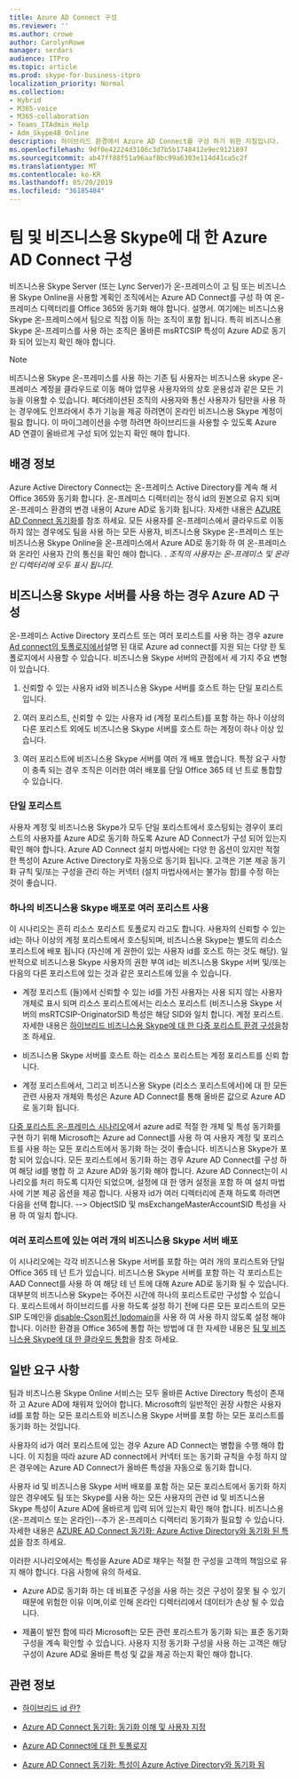 ```yaml
---
title: Azure AD Connect 구성
ms.reviewer: ''
ms.author: crowe
author: CarolynRowe
manager: serdars
audience: ITPro
ms.topic: article
ms.prod: skype-for-business-itpro
localization_priority: Normal
ms.collection:
- Hybrid
- M365-voice
- M365-collaboration
- Teams_ITAdmin_Help
- Adm_Skype4B_Online
description: 하이브리드 환경에서 Azure AD Connect를 구성 하기 위한 지침입니다.
ms.openlocfilehash: 9df0e42224d3186c3d7b5b1748412e9ec9121897
ms.sourcegitcommit: ab47ff88f51a96aaf8bc99a6303e114d41ca5c2f
ms.translationtype: MT
ms.contentlocale: ko-KR
ms.lasthandoff: 05/20/2019
ms.locfileid: "36185484"
---
```

# <a name="configure-azure-ad-connect-for-teams-and-skype-for-business"></a>팀 및 비즈니스용 Skype에 대 한 Azure AD Connect 구성
 
비즈니스용 Skype Server (또는 Lync Server)가 온-프레미스이 고 팀 또는 비즈니스용 Skype Online을 사용할 계획인 조직에서는 Azure AD Connect를 구성 하 여 온-프레미스 디렉터리를 Office 365와 동기화 해야 합니다. 설명서.  여기에는 비즈니스용 Skype 온-프레미스에서 팀으로 직접 이동 하는 조직이 포함 됩니다. 특히 비즈니스용 Skype 온-프레미스를 사용 하는 조직은 올바른 msRTCSIP 특성이 Azure AD로 동기화 되어 있는지 확인 해야 합니다. 

> [!NOTE]
> 비즈니스용 Skype 온-프레미스를 사용 하는 기존 팀 사용자는 비즈니스용 skype 온-프레미스 계정을 클라우드로 이동 해야 업무용 사용자와의 상호 운용성과 같은 모든 기능을 이용할 수 있습니다. 페더레이션된 조직의 사용자와 통신 사용자가 팀만을 사용 하는 경우에도 인프라에서 추가 기능을 제공 하려면이 온라인 비즈니스용 Skype 계정이 필요 합니다.  이 마이그레이션을 수행 하려면 하이브리드을 사용할 수 있도록 Azure AD 연결이 올바르게 구성 되어 있는지 확인 해야 합니다.
 

## <a name="background-information"></a>배경 정보

Azure Active Directory Connect는 온-프레미스 Active Directory를 계속 해 서 Office 365와 동기화 합니다.  온-프레미스 디렉터리는 정식 id의 원본으로 유지 되며 온-프레미스 환경의 변경 내용이 Azure AD로 동기화 됩니다. 자세한 내용은 [AZURE AD Connect 동기화](https://docs.microsoft.com/en-us/azure/active-directory/hybrid/how-to-connect-sync-whatis)를 참조 하세요.  모든 사용자를 온-프레미스에서 클라우드로 이동 하지 않는 경우에도 팀을 사용 하는 모든 사용자, 비즈니스용 Skype 온-프레미스 또는 비즈니스용 Skype Online을 온-프레미스에서 Azure AD로 동기화 하 여 온-프레미스와 온라인 사용자 간의 통신을 확인 해야 합니다. . *조직의 사용자는 온-프레미스 및 온라인 디렉터리에 모두 표시 됩니다.*


## <a name="configuring-azure-ad-when-you-have-skype-for-business-server"></a>비즈니스용 Skype 서버를 사용 하는 경우 Azure AD 구성 

온-프레미스 Active Directory 포리스트 또는 여러 포리스트를 사용 하는 경우 azure [Ad connect의 토폴로지에서](https://docs.microsoft.com/en-us/azure/active-directory/hybrid/plan-connect-topologies)설명 된 대로 Azure ad connect를 지원 되는 다양 한 토폴로지에서 사용할 수 있습니다.  비즈니스용 Skype 서버의 관점에서 세 가지 주요 변형이 있습니다. 

1. 신뢰할 수 있는 사용자 id와 비즈니스용 Skype 서버를 호스트 하는 단일 포리스트입니다. 

2. 여러 포리스트, 신뢰할 수 있는 사용자 id (계정 포리스트)를 포함 하는 하나 이상의 다른 포리스트 외에도 비즈니스용 Skype 서버를 호스트 하는 계정이 하나 이상 있습니다. 

3. 여러 포리스트에 비즈니스용 Skype 서버를 여러 개 배포 했습니다. 특정 요구 사항이 충족 되는 경우 조직은 이러한 여러 배포를 단일 Office 365 테 넌 트로 통합할 수 있습니다.

### <a name="single-forest"></a>단일 포리스트 

사용자 계정 및 비즈니스용 Skype가 모두 단일 포리스트에서 호스팅되는 경우이 포리스트의 사용자를 Azure AD로 동기화 하도록 Azure AD Connect가 구성 되어 있는지 확인 해야 합니다.  Azure AD Connect 설치 마법사에는 다양 한 옵션이 있지만 적절 한 특성이 Azure Active Directory로 자동으로 동기화 됩니다. 고객은 기본 제공 동기화 규칙 및/또는 구성을 관리 하는 커넥터 (설치 마법사에서는 불가능 함)를 수정 하는 것이 좋습니다.  

### <a name="multiple-forests-with-one-skype-for-business-deployment"></a>하나의 비즈니스용 Skype 배포로 여러 포리스트 사용 

이 시나리오는 흔히 리소스 포리스트 토폴로지 라고도 합니다. 사용자의 신뢰할 수 있는 id는 하나 이상의 계정 포리스트에서 호스팅되며, 비즈니스용 Skype는 별도의 리소스 포리스트에 배포 됩니다 (자신에 게 권한이 있는 사용자 id를 호스트 하는 것도 해당). 일반적으로 비즈니스용 Skype 사용자의 권한 부여 id는 비즈니스용 Skype 서버 및/또는 다음의 다른 포리스트에 있는 것과 같은 포리스트에 있을 수 있습니다. 

- 계정 포리스트 (들)에서 신뢰할 수 있는 id를 가진 사용자는 사용 되지 않는 사용자 개체로 표시 되며 리소스 포리스트에서는 리소스 포리스트 (비즈니스용 Skype 서버의 msRTCSIP-OriginatorSID 특성은 해당 SID와 일치 합니다. 계정 포리스트. 자세한 내용은 [하이브리드 비즈니스용 Skype에 대 한 다중 포리스트 환경 구성을](configure-a-multi-forest-environment-for-hybrid.md)참조 하세요.

- 비즈니스용 Skype 서버를 호스트 하는 리소스 포리스트는 계정 포리스트를 신뢰 합니다.  

- 계정 포리스트에서, 그리고 비즈니스용 Skype (리소스 포리스트에서)에 대 한 모든 관련 사용자 개체와 특성은 Azure AD Connect를 통해 올바른 값으로 Azure AD로 동기화 됩니다.  

 [다중 포리스트 온-프레미스 시나리오](configure-a-multi-forest-environment-for-hybrid.md)에서 azure ad로 적절 한 개체 및 특성 동기화를 구현 하기 위해 Microsoft는 Azure ad Connect를 사용 하 여 사용자 계정 및 포리스트를 사용 하는 모든 포리스트에서 동기화 하는 것이 좋습니다. 비즈니스용 Skype가 포함 되어 있습니다.  모든 포리스트에서 동기화 하는 경우 Azure AD Connect를 구성 하 여 해당 id를 병합 하 고 Azure AD와 동기화 해야 합니다. Azure AD Connect는이 시나리오를 처리 하도록 디자인 되었으며, 설정에 대 한 앵커 설정을 포함 하 여 설치 마법사에 기본 제공 옵션을 제공 합니다.  사용자 id가 여러 디렉터리에 존재 하도록 하려면 다음을 선택 합니다. --> ObjectSID 및 msExchangeMasterAccountSID 특성을 사용 하 여 일치 합니다.


### <a name="multiple-skype-for-business-server-deployments-in-multiple-forests"></a>여러 포리스트에 있는 여러 개의 비즈니스용 Skype 서버 배포 

이 시나리오에는 각각 비즈니스용 Skype 서버를 포함 하는 여러 개의 포리스트와 단일 Office 365 테 넌 트가 있습니다.  비즈니스용 Skype 서버를 포함 하는 각 포리스트는 AAD Connect를 사용 하 여 해당 테 넌 트에 대해 Azure AD로 동기화 될 수 있습니다. 대부분의 비즈니스용 Skype는 주어진 시간에 하나의 포리스트로만 구성할 수 있습니다. 포리스트에서 하이브리드를 사용 하도록 설정 하기 전에 다른 모든 포리스트의 모든 SIP 도메인을 [disable-Cson회선 Ipdomain](https://docs.microsoft.com/en-us/powershell/module/skype/disable-csonlinesipdomain)을 사용 하 여 사용 하지 않도록 설정 해야 합니다. 이러한 환경을 Office 365에 통합 하는 방법에 대 한 자세한 내용은 [팀 및 비즈니스용 Skype에 대 한 클라우드 통합](cloud-consolidation.md)을 참조 하세요.

## <a name="general-requirements"></a>일반 요구 사항 

팀과 비즈니스용 Skype Online 서비스는 모두 올바른 Active Directory 특성이 존재 하 고 Azure AD에 채워져 있어야 합니다.  Microsoft의 일반적인 권장 사항은 사용자 id를 포함 하는 모든 포리스트와 비즈니스용 Skype 서버를 포함 하는 모든 포리스트를 동기화 하는 것입니다.

 사용자의 id가 여러 포리스트에 있는 경우 Azure AD Connect는 병합을 수행 해야 합니다. 이 지침을 따라 azure AD connect에서 커넥터 또는 동기화 규칙을 수정 하지 않은 경우에는 Azure AD Connect가 올바른 특성을 자동으로 동기화 합니다. 
  
사용자 id 및 비즈니스용 Skype 서버 배포를 포함 하는 모든 포리스트에서 동기화 하지 않은 경우에도 팀 또는 Skype를 사용 하는 모든 사용자의 관련 id 및 비즈니스용 Skype 특성이 Azure AD에 올바르게 입력 되어 있는지 확인 해야 합니다. 비즈니스용 (온-프레미스 또는 온라인)--추가 온-프레미스 디렉터리 동기화가 필요할 수 있습니다. 자세한 내용은 [AZURE AD Connect 동기화: Azure Active Directory와 동기화 된 특성](https://docs.microsoft.com/en-us/azure/active-directory/hybrid/reference-connect-sync-attributes-synchronized)을 참조 하세요.

이러한 시나리오에서는 특성을 Azure AD로 채우는 적절 한 구성을 고객의 책임으로 유지 해야 합니다. 다음 사항에 유의 하세요. 

- Azure AD로 동기화 하는 데 비표준 구성을 사용 하는 것은 구성이 잘못 될 수 있기 때문에 위험한 이유 이며,이로 인해 온라인 디렉터리에서 데이터가 손상 될 수 있습니다.

- 제품이 발전 함에 따라 Microsoft는 모든 관련 포리스트가 동기화 되는 표준 동기화 구성을 계속 확인할 수 있습니다. 사용자 지정 동기화 구성을 사용 하는 고객은 해당 구성이 Azure AD로 올바른 특성 및 값을 제공 하는지 확인 해야 합니다. 

## <a name="related-information"></a>관련 정보

- [하이브리드 id 란?](https://docs.microsoft.com/en-us/azure/active-directory/hybrid/whatis-hybrid-identity?toc=%2Fen-us%2Fazure%2Factive-directory%2Fhybrid%2FTOC.json&bc=%2Fen-us%2Fazure%2Fbread%2Ftoc.json)

- [Azure AD Connect 동기화: 동기화 이해 및 사용자 지정](https://docs.microsoft.com/en-us/azure/active-directory/hybrid/how-to-connect-sync-whatis)

- [Azure AD Connect에 대 한 토폴로지](https://docs.microsoft.com/en-us/azure/active-directory/hybrid/plan-connect-topologies)

- [Azure AD Connect 동기화: 특성이 Azure Active Directory와 동기화 됨](https://docs.microsoft.com/en-us/azure/active-directory/hybrid/reference-connect-sync-attributes-synchronized)

